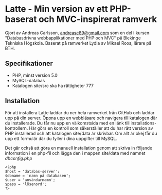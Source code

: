 Latte - Min version av ett PHP-baserat och MVC-inspirerat ramverk
=================================================================

Gjort av Andreas Carlsson, andreasc89@gmail.com som en del i kursen "Databasdrivna webbapplikationer med PHP och MVC" på Blekinge Tekniska Högskola.
Baserat på ramverket Lydia av Mikael Roos, lärare på BTH.


Specifikationer
---------------

* PHP, minst version 5.0
* MySQL-databas
* Katalogen site/src ska ha rättigheter 777


Installation
------------

För att installera Latte laddar du ner hela ramverket från GitHub och laddar upp på din server. Öppna upp en webbläsare och navigera till katalogen där du installerade. Du får nu upp en välkomstsida med en länk till installations-kontrollern. Här görs en kontroll som säkerställer att du har rätt version av PHP installerad och att katalogen site/data är skrivbar. Om allt är okej får du upp ett formulär där du fyller i dina uppgifter till MySQL.

Det går också att göra en manuell installation genom att skriva in följande information i en php-fil och lägga den i mappen site/data med namnet _dbconfig.php_

    <?php
    $host = 'databas-server';
    $dbname = 'namn på databasen';
    $user = 'användarnamn';
    $pass = 'lösenord';
    ?>